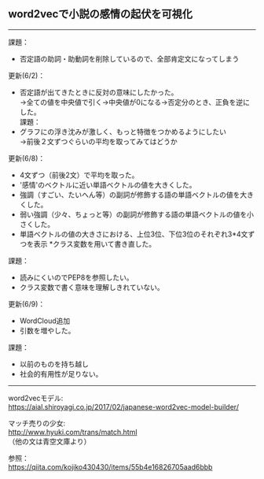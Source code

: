 ## word2vecで小説の感情の起伏を可視化
***

課題：
* 否定語の助詞・助動詞を削除しているので、全部肯定文になってしまう

更新(6/2)：  
* 否定語が出てきたときに反対の意味にしたかった。  
→全ての値を中央値で引く→中央値が0になる→否定分のとき、正負を逆にした。  
課題：  
* グラフにの浮き沈みが激しく、もっと特徴をつかめるようにしたい  
→前後２文ずつぐらいの平均を取ってみてはどうか  

更新(6/8)：
* 4文ずつ（前後2文）で平均を取った。
* '感情'のベクトルに近い単語ベクトルの値を大きくした。
* 強調（すごい、たいへん等）の副詞が修飾する語の単語ベクトルの値を大きくした。
* 弱い強調（少々、ちょっと等）の副詞が修飾する語の単語ベクトルの値を小さくした。
* 単語ベクトルの値の大きさにおける、上位3位、下位3位のそれぞれ3*4文ずつを表示
*クラス変数を用いて書き直した。  

課題：
* 読みにくいのでPEP8を参照したい。
* クラス変数で書く意味を理解しきれていない。

更新(6/9)：  
* WordCloud追加
* 引数を増やした。

課題：
* 以前のものを持ち越し
* 社会的有用性が足りない。

***
word2vecモデル:   
https://aial.shiroyagi.co.jp/2017/02/japanese-word2vec-model-builder/  

マッチ売りの少女:  
http://www.hyuki.com/trans/match.html  
（他の文は青空文庫より）

参照：  
https://qiita.com/kojiko430430/items/55b4e16826705aad6bbb

